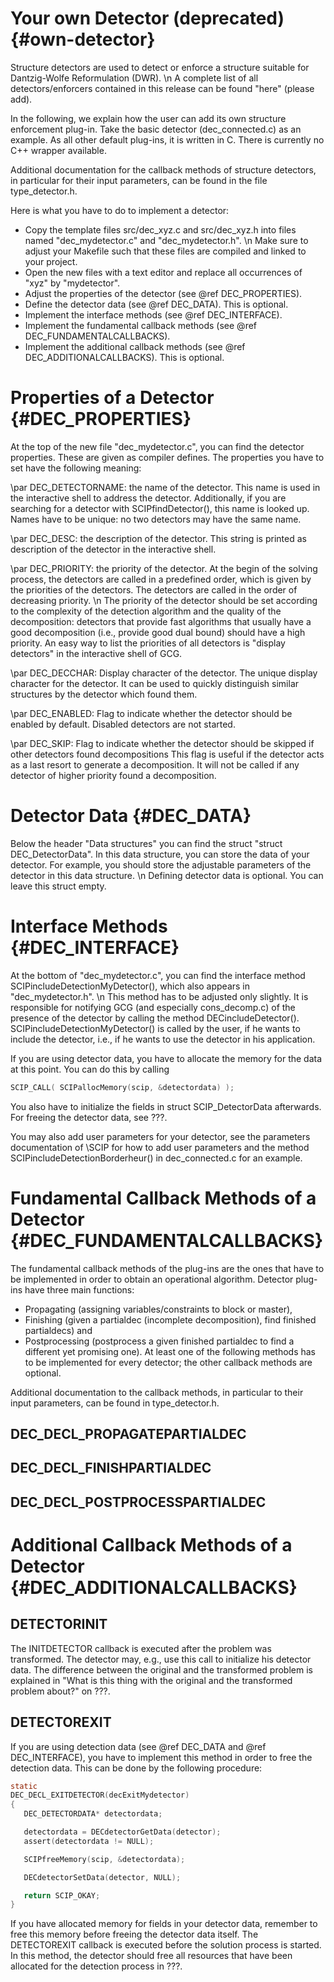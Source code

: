 # Your own Detector (deprecated) {#own-detector}

Structure detectors are used to detect or enforce a structure suitable for Dantzig-Wolfe Reformulation (DWR).
\n
A complete list of all detectors/enforcers contained in this release can be found "here" (please add).

In the following, we explain how the user can add its own structure enforcement plug-in.
Take the basic detector (dec_connected.c) as an example.
As all other default plug-ins, it is written in C. There is currently no C++ wrapper available.

Additional documentation for the callback methods of structure detectors, in particular for their input parameters,
can be found in the file type_detector.h.

Here is what you have to do to implement a detector:
- Copy the template files src/dec_xyz.c and src/dec_xyz.h into files named "dec_mydetector.c"
   and "dec_mydetector.h".
   \n
   Make sure to adjust your Makefile such that these files are compiled and linked to your project.
- Open the new files with a text editor and replace all occurrences of "xyz" by "mydetector".
- Adjust the properties of the detector (see @ref DEC_PROPERTIES).
- Define the detector data (see @ref DEC_DATA). This is optional.
- Implement the interface methods (see @ref DEC_INTERFACE).
- Implement the fundamental callback methods (see @ref DEC_FUNDAMENTALCALLBACKS).
- Implement the additional callback methods (see @ref DEC_ADDITIONALCALLBACKS). This is optional.


# Properties of a Detector {#DEC_PROPERTIES}

At the top of the new file "dec_mydetector.c", you can find the detector properties.
These are given as compiler defines.
The properties you have to set have the following meaning:

\par DEC_DETECTORNAME: the name of the detector.
This name is used in the interactive shell to address the detector.
Additionally, if you are searching for a detector with SCIPfindDetector(), this name is looked up.
Names have to be unique: no two detectors may have the same name.

\par DEC_DESC: the description of the detector.
This string is printed as description of the detector in the interactive shell.

\par DEC_PRIORITY: the priority of the detector.
At the begin of the solving process, the detectors are called in a predefined order, which is given by the priorities
of the detectors.
The detectors are called in the order of decreasing priority.
\n
The priority of the detector should be set according to the complexity of the detection algorithm and the quality of the decomposition:
detectors that provide fast algorithms that usually have a good decomposition (i.e., provide good dual bound) should have a high
priority. An easy way to list the priorities of all detectors is "display detectors" in the interactive shell of GCG.

\par DEC_DECCHAR: Display character of the detector.
The unique display character for the detector. It can be used to quickly distinguish similar structures by the detector which found them.

\par DEC_ENABLED: Flag to indicate whether the detector should be enabled by default.
Disabled detectors are not started.

\par DEC_SKIP: Flag to indicate whether the detector should be skipped if other detectors found decompositions
This flag is useful if the detector acts as a last resort to generate a decomposition. It will not be called if any detector of higher
priority found a decomposition.

# Detector Data {#DEC_DATA}

Below the header "Data structures" you can find the struct "struct DEC_DetectorData".
In this data structure, you can store the data of your detector. For example, you should store the adjustable parameters
of the detector in this data structure.
\n
Defining detector data is optional. You can leave this struct empty.


# Interface Methods {#DEC_INTERFACE}

At the bottom of "dec_mydetector.c", you can find the interface method SCIPincludeDetectionMyDetector(),
which also appears in "dec_mydetector.h".
\n
This method has to be adjusted only slightly.
It is responsible for notifying GCG (and especially cons_decomp.c) of the presence of the detector by calling the method
DECincludeDetector().
SCIPincludeDetectionMyDetector() is called by the user, if he wants to include the detector,
i.e., if he wants to use the detector in his application.

If you are using detector data, you have to allocate the memory for the data at this point.
You can do this by calling
```C
SCIP_CALL( SCIPallocMemory(scip, &detectordata) );
```
You also have to initialize the fields in struct SCIP_DetectorData afterwards. For freeing the
detector data, see ???.

You may also add user parameters for your detector, see the parameters documentation of \SCIP for how to add user parameters and
the method SCIPincludeDetectionBorderheur() in dec_connected.c for an example.


# Fundamental Callback Methods of a Detector {#DEC_FUNDAMENTALCALLBACKS}

The fundamental callback methods of the plug-ins are the ones that have to be implemented in order to obtain
an operational algorithm. Detector plug-ins have three main functions:
 * Propagating (assigning variables/constraints to block or master),
 * Finishing (given a partialdec (incomplete decomposition), find finished partialdecs) and
 * Postprocessing (postprocess a given finished partialdec to find a different yet promising one).
At least one of the following methods has to be implemented for every detector; the other callback methods are optional.

Additional documentation to the callback methods, in particular to their input parameters,
can be found in type_detector.h.

## DEC_DECL_PROPAGATEPARTIALDEC
## DEC_DECL_FINISHPARTIALDEC
## DEC_DECL_POSTPROCESSPARTIALDEC

# Additional Callback Methods of a Detector {#DEC_ADDITIONALCALLBACKS}

## DETECTORINIT

The INITDETECTOR callback is executed after the problem was transformed.
The detector may, e.g., use this call to initialize his detector data.
The difference between the original and the transformed problem is explained in
"What is this thing with the original and the transformed problem about?" on ???.

## DETECTOREXIT

If you are using detection data (see @ref DEC_DATA and @ref DEC_INTERFACE), you have to implement this method in order to free the detection data.
This can be done by the following procedure:
```C
static
DEC_DECL_EXITDETECTOR(decExitMydetector)
{
   DEC_DETECTORDATA* detectordata;

   detectordata = DECdetectorGetData(detector);
   assert(detectordata != NULL);

   SCIPfreeMemory(scip, &detectordata);

   DECdetectorSetData(detector, NULL);

   return SCIP_OKAY;
}
```
If you have allocated memory for fields in your detector data, remember to free this memory
before freeing the detector data itself.
The DETECTOREXIT callback is executed before the solution process is started.
In this method, the detector should free all resources that have been allocated for the detection process in ???.
